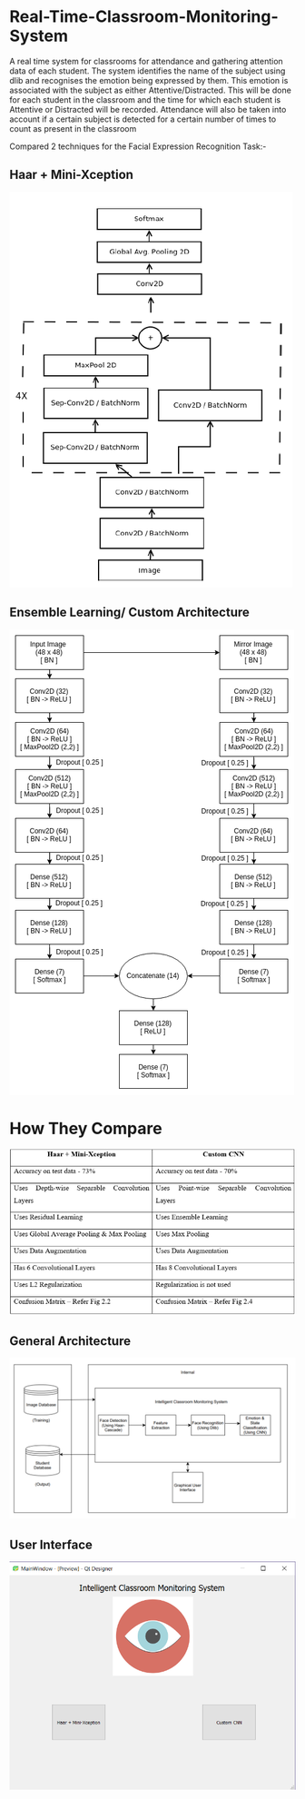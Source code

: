 # Real-Time-Classroom-Monitoring-System
A real time system for classrooms for attendance and gathering attention data of each student. The system identifies the name of the subject using dlib and recognises the emotion being expressed by them. This emotion is associated with the subject as either Attentive/Distracted. This will be done for each student in the classroom and the time for which each student is Attentive or Distracted will be recorded. Attendance will also be taken into account if a certain subject is detected for a certain number of times to count as present in the classroom

Compared 2 techniques for the Facial Expression Recognition Task:-
## Haar + Mini-Xception
![](haar+mini-xception.PNG)

## Ensemble Learning/ Custom Architecture
![](nn_architecture.png)

# How They Compare
![](comparison_table.PNG)

## General Architecture
![](Architecture.PNG)

## User Interface
![](GUI.PNG)
